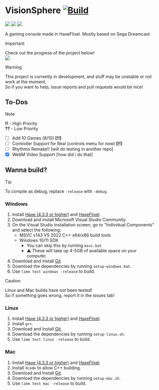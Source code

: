 # VisionSphere [![Build](https://github.com/Joalor64GH/VisionSphere/actions/workflows/main.yml/badge.svg)](https://github.com/Joalor64GH/VisionSphere/actions/workflows/main.yml)
![](https://img.shields.io/github/repo-size/Joalor64GH/VisionSphere)
![](https://img.shields.io/github/issues/Joalor64GH/VisionSphere)
![](https://img.shields.io/badge/balls-in_your_jaws-green)

A gaming console made in HaxeFlixel. Mostly based on Sega Dreamcast.

> [!IMPORTANT]
> Check out the progress of the project below! <br>
> ![](https://geps.dev/progress/75)

> [!WARNING]
> This project is currently in development, and stuff may be unstable or not work at the moment. <br>
> So if you want to help, issue reports and pull requests would be nice!

## To-Dos
> [!NOTE]
> **!!** - High Priority <br>
> **??** - Low Priority

* [ ] Add 10 Games (8/10) **[!!]**
* [ ] Controller Support for Real (controls menu for now) **[!!]**
* [ ] Rhythmo Remake!! [will do testing in another repo]
* [X] WebM Video Support [how did i do that]

## Wanna build?
> [!TIP]
> To compile as debug, replace `-release` with `-debug`.

### Windows
1. Install [Haxe (4.3.3 or higher)](https://haxe.org/download/version/4.3.3/) and [HaxeFlixel](https://haxeflixel.com/documentation/install-haxeflixel/).
2. Download and install Microsoft Visual Studio Community.
3. On the Visual Studio installation screen, go to "Individual Components" and select the following:
    * MSVC v143 VS 2022 C++ x64/x86 build tools
    * Windows 10/11 SDK
        * You can skip this by running `msvc.bat`
        * ⚠ These will take up 4-5GB of available space on your computer.
4. Download and install [Git](https://git-scm.com/download).
5. Download the dependencies by running `setup-windows.bat`.
6. Use `lime test windows -release` to build.

> [!CAUTION]
> Linux and Mac builds have not been tested! <br>
> So if something goes wrong, report it in the issues tab!

### Linux
1. Install [Haxe (4.3.3 or higher)](https://haxe.org/download/version/4.3.3/) and [HaxeFlixel](https://haxeflixel.com/documentation/install-haxeflixel/).
2. Install `g++`.
3. Download and Install [Git](https://git-scm.com/download).
4. Download the dependencies by running `setup-linux.sh`.
5. Use `lime test linux -release` to build.

### Mac
1. Install [Haxe (4.3.3 or higher)](https://haxe.org/download/version/4.3.3/) and [HaxeFlixel](https://haxeflixel.com/documentation/install-haxeflixel/).
2. Install `Xcode` to allow C++ building.
3. Download and Install [Git](https://git-scm.com/download).
4. Download the dependencies by running `setup-mac.sh`.
5. Use `lime test mac -release` to build.